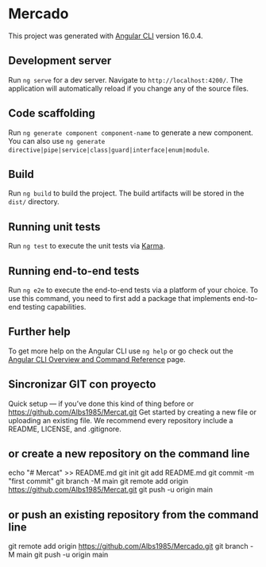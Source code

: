 # Mercado

This project was generated with [Angular CLI](https://github.com/angular/angular-cli) version 16.0.4.

## Development server

Run `ng serve` for a dev server. Navigate to `http://localhost:4200/`. The application will automatically reload if you change any of the source files.

## Code scaffolding

Run `ng generate component component-name` to generate a new component. You can also use `ng generate directive|pipe|service|class|guard|interface|enum|module`.

## Build

Run `ng build` to build the project. The build artifacts will be stored in the `dist/` directory.

## Running unit tests

Run `ng test` to execute the unit tests via [Karma](https://karma-runner.github.io).

## Running end-to-end tests

Run `ng e2e` to execute the end-to-end tests via a platform of your choice. To use this command, you need to first add a package that implements end-to-end testing capabilities.

## Further help

To get more help on the Angular CLI use `ng help` or go check out the [Angular CLI Overview and Command Reference](https://angular.io/cli) page.

## Sincronizar GIT con proyecto
Quick setup — if you’ve done this kind of thing before
or	
https://github.com/Albs1985/Mercat.git
Get started by creating a new file or uploading an existing file. We recommend every repository include a README, LICENSE, and .gitignore.

##  or create a new repository on the command line
echo "# Mercat" >> README.md
git init
git add README.md
git commit -m "first commit"
git branch -M main
git remote add origin https://github.com/Albs1985/Mercat.git
git push -u origin main

## or push an existing repository from the command line
git remote add origin https://github.com/Albs1985/Mercado.git
git branch -M main
git push -u origin main